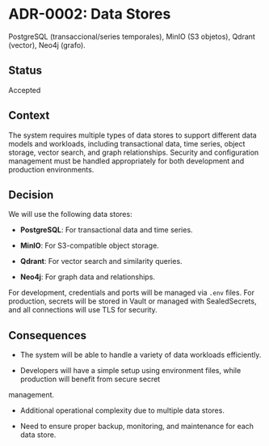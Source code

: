 # ADR-0002: Data Stores

PostgreSQL (transaccional/series temporales), MinIO (S3 objetos), Qdrant (vector), Neo4j (grafo).

## Status

Accepted

## Context

The system requires multiple types of data stores to support different data models and workloads, including
transactional data, time series, object storage, vector search, and graph relationships. Security and configuration
management must be handled appropriately for both development and production environments.

## Decision

We will use the following data stores:

- **PostgreSQL**: For transactional data and time series.

- **MinIO**: For S3-compatible object storage.

- **Qdrant**: For vector search and similarity queries.

- **Neo4j**: For graph data and relationships.

For development, credentials and ports will be managed via `.env` files. For production, secrets will be stored in
Vault or managed with SealedSecrets, and all connections will use TLS for security.

## Consequences

- The system will be able to handle a variety of data workloads efficiently.

- Developers will have a simple setup using environment files, while production will benefit from secure secret

management.

- Additional operational complexity due to multiple data stores.

- Need to ensure proper backup, monitoring, and maintenance for each data store.
